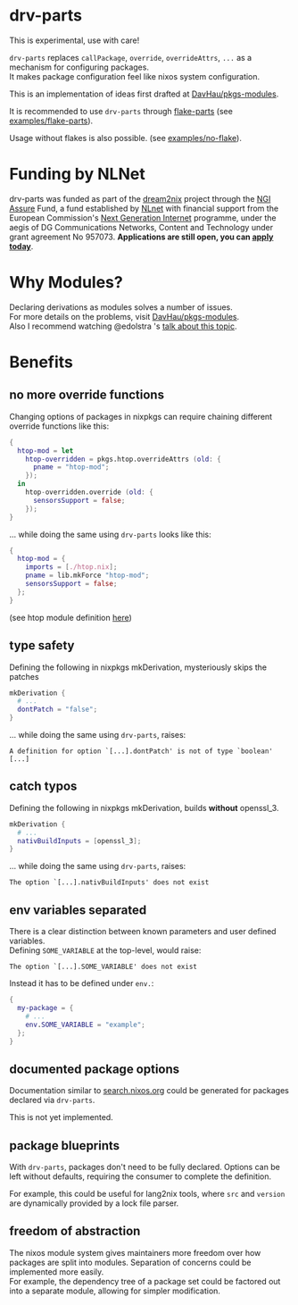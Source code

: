 # drv-parts

This is experimental, use with care!

`drv-parts` replaces `callPackage`, `override`, `overrideAttrs`, `...` as a mechanism for configuring packages.  
It makes package configuration feel like nixos system configuration. 

This is an implementation of ideas first drafted at [DavHau/pkgs-modules](https://github.com/DavHau/pkgs-modules).

It is recommended to use `drv-parts` through [flake-parts](https://flake.parts) (see [examples/flake-parts](/examples/flake-parts)).

Usage without flakes is also possible. (see [examples/no-flake](/examples/no-flake)).

# Funding by NLNet
drv-parts was funded as part of the [dream2nix](https://github.com/nix-community/dream2nix) project through the [NGI Assure](https://nlnet.nl/assure) Fund, a fund established by [NLnet](https://nlnet.nl/) with financial support from the European Commission's [Next Generation Internet](https://ngi.eu/) programme, under the aegis of DG Communications Networks, Content and Technology under grant agreement No 957073. **Applications are still open, you can [apply today](https://nlnet.nl/propose)**.

# Why Modules?
Declaring derivations as modules solves a number of issues.  
For more details on the problems, visit [DavHau/pkgs-modules](https://github.com/DavHau/pkgs-modules).  
Also I recommend watching @edolstra 's [talk about this topic](https://www.youtube.com/watch?v=dTd499Y31ig).

# Benefits
## no more override functions
Changing options of packages in nixpkgs can require chaining different override functions like this:
```nix
{
  htop-mod = let
    htop-overridden = pkgs.htop.overrideAttrs (old: {
      pname = "htop-mod";
    });
  in
    htop-overridden.override (old: {
      sensorsSupport = false;
    });
}
```

... while doing the same using `drv-parts` looks like this:
```nix
{
  htop-mod = {
    imports = [./htop.nix];
    pname = lib.mkForce "htop-mod";
    sensorsSupport = false;
  };
}
```
(see htop module definition [here](/examples/flake-parts/htop/htop.nix))
## type safety
Defining the following in nixpkgs mkDerivation, mysteriously skips the patches
```nix
mkDerivation {
  # ...
  dontPatch = "false";
}
```

... while doing the same using `drv-parts`, raises:
```
A definition for option `[...].dontPatch' is not of type `boolean' [...]
```

## catch typos
Defining the following in nixpkgs mkDerivation, builds **without** openssl_3.
```nix
mkDerivation {
  # ...
  nativBuildInputs = [openssl_3];
}
```

... while doing the same using `drv-parts`, raises:
```
The option `[...].nativBuildInputs' does not exist
```


## env variables separated
There is a clear distinction between known parameters and user defined variables.  
Defining `SOME_VARIABLE` at the top-level, would raise:
```
The option `[...].SOME_VARIABLE' does not exist
```
Instead it has to be defined under `env.`:
```nix
{
  my-package = {
    # ...
    env.SOME_VARIABLE = "example";
  };
}
```

## documented package options
Documentation similar to [search.nixos.org](https://search.nixos.org) could be generated for packages declared via `drv-parts`.

This is not yet implemented.
## package blueprints
With `drv-parts`, packages don't need to be fully declared. Options can be left without defaults, requiring the consumer to complete the definition.

For example, this could be useful for lang2nix tools, where `src` and `version` are dynamically provided by a lock file parser.

## freedom of abstraction

The nixos module system gives maintainers more freedom over how packages are split into modules. Separation of concerns could be implemented more easily.  
For example, the dependency tree of a package set could be factored out into a separate module, allowing for simpler modification.
